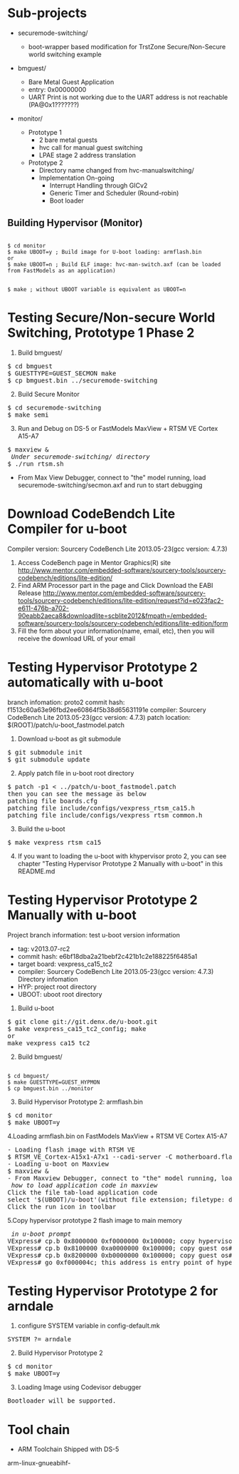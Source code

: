Sub-projects
============
- securemode-switching/
    - boot-wrapper based modification for TrstZone Secure/Non-Secure world switching example

- bmguest/
    - Bare Metal Guest Application
    - entry: 0x00000000 
    - UART Print is not working due to the UART address is not reachable (PA@0x1???????)

- monitor/
    - Prototype 1
        - 2 bare metal guests
        - hvc call for manual guest switching
        - LPAE stage 2 address translation
    - Prototype 2
        - Directory name changed from hvc-manualswitching/
        - Implementation On-going
            - Interrupt Handling through GICv2
            - Generic Timer and Scheduler (Round-robin)
            - Boot loader

Building Hypervisor (Monitor)
-----------------------------

<code>
$ cd monitor
$ make UBOOT=y ; Build image for U-boot loading: armflash.bin
or
$ make UBOOT=n ; Build ELF image: hvc-man-switch.axf (can be loaded from FastModels as an application)

$ make ; without UBOOT variable is equivalent as UBOOT=n
</code>

Testing Secure/Non-secure World Switching, Prototype 1 Phase 2
==============================================================
1. Build bmguest/
<pre>
$ cd bmguest
$ GUESTTYPE=GUEST_SECMON make
$ cp bmguest.bin ../securemode-switching
</pre>

2. Build Secure Monitor
<pre>
$ cd securemode-switching
$ make semi
</pre>

3. Run and Debug on DS-5 or FastModels MaxView + RTSM VE Cortex A15-A7
<pre>
$ maxview &
<i> Under securemode-switching/ directory </i>
$ ./run_rtsm.sh
</pre>
- From Max View Debugger, connect to "the" model running, load securemode-switching/secmon.axf and run to start debugging

Download CodeBendch Lite Compiler for u-boot
============================================
Compiler version: Sourcery CodeBench Lite 2013.05-23(gcc version: 4.7.3)

1. Access CodeBench page in Mentor Graphics(R) site
	http://www.mentor.com/embedded-software/sourcery-tools/sourcery-codebench/editions/lite-edition/
2. Find ARM Processor part in the page and Click Download the EABI Release
	http://www.mentor.com/embedded-software/sourcery-tools/sourcery-codebench/editions/lite-edition/request?id=e023fac2-e611-476b-a702-90eabb2aeca8&downloadlite=scblite2012&fmpath=/embedded-software/sourcery-tools/sourcery-codebench/editions/lite-edition/form
3. Fill the form about your information(name, email, etc), then you will receive the download URL of your email

Testing Hypervisor Prototype 2 automatically with u-boot
========================================================
branch infomation: proto2
commit hash: f1513c60a63e96fbd2ee60864f5b38d65631191e
compiler: Sourcery CodeBench Lite 2013.05-23(gcc version: 4.7.3)
patch location: $(ROOT)/patch/u-boot_fastmodel.patch

1. Download u-boot as git submodule
<pre>
$ git submodule init
$ git submodule update
</pre>

2. Apply patch file in u-boot root directory
<pre>
$ patch -p1 < ../patch/u-boot_fastmodel.patch
then you can see the message as below
patching file boards.cfg
patching file include/configs/vexpress_rtsm_ca15.h
patching file include/configs/vexpress_rtsm_common.h
</pre>

3. Build the u-boot 
<pre>
$ make vexpress_rtsm_ca15
</pre>

4. If you want to loading the u-boot with khypervisor proto 2, you can see chapter "Testing Hypervisor Prototype 2 Manually with u-boot" in this README.md


Testing Hypervisor Prototype 2 Manually with u-boot
===================================================
Project branch information: test
u-boot version information
- tag: v2013.07-rc2
- commit hash: e6bf18dba2a21bebf2c421b1c2e188225f6485a1
- target board: vexpress_ca15_tc2
- compiler: Sourcery CodeBench Lite 2013.05-23(gcc version: 4.7.3)
Directory infomation
- HYP: project root directory
- UBOOT: uboot root directory


1. Build u-boot 
<pre>
$ git clone git://git.denx.de/u-boot.git
$ make vexpress_ca15_tc2_config; make 
or 
make vexpress_ca15_tc2
</pre>

2. Build bmguest/
<code>
$ cd bmguest/
$ make GUESTTYPE=GUEST_HYPMON
$ cp bmguest.bin ../monitor
</code>

3. Build Hypervisor Prototype 2: armflash.bin
<pre>
$ cd monitor
$ make UBOOT=y
</pre>

4.Loading armflash.bin on FastModels MaxView + RTSM VE Cortex A15-A7
<pre>
- Loading flash image with RTSM VE 
$ RTSM_VE_Cortex-A15x1-A7x1 --cadi-server -C motherboard.flashloader0.fname=$(HYP)/monitor/armflash.bin &
- Loading u-boot on Maxview
$ maxview &
- From Maxview Debugger, connect to "the" model running, load u-boot and run to start debugging
<i> how to load application code in maxview </i>
Click the file tab-load application code 
select '$(UBOOT)/u-boot'(without file extension; filetype: data)
Click the run icon in toolbar
</pre>

5.Copy hypervisor prototype 2 flash image to main memory 
<pre>
<i> in u-boot prompt </i>
VExpress# cp.b 0x8000000 0xf0000000 0x100000; copy hypervisor from flash@0x800_0000 to DRAM@0xf000_0000
VExpress# cp.b 0x8100000 0xa0000000 0x100000; copy guest os#1 from flash@0x810_0000 to DRAM@0xA000_0000
VExpress# cp.b 0x8200000 0xb0000000 0x100000; copy guest os#2 from flash@0x820_0000 to DRAM@0xB000_0000
VExpress# go 0xf000004c; this address is entry point of hypervisor
</pre>

Testing Hypervisor Prototype 2 for arndale
==========================================
1. configure SYSTEM variable in config-default.mk
<pre>
SYSTEM ?= arndale
</pre>
2. Build Hypervisor Prototype 2
<pre>
$ cd monitor
$ make UBOOT=y
</pre>
3. Loading Image using Codevisor debugger 
<pre>
Bootloader will be supported.
</pre>



Tool chain
=============
- ARM Toolchain Shipped with DS-5

arm-linux-gnueabihf-
